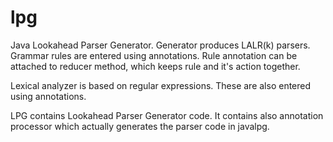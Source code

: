 lpg
===

Java Lookahead Parser Generator. Generator produces LALR(k) parsers. Grammar 
rules are entered using annotations. Rule annotation can be attached to reducer 
method, which keeps rule and it's action together.

Lexical analyzer is based on regular expressions. These are also entered using 
annotations.

LPG contains Lookahead Parser Generator code. It contains also annotation 
processor which actually generates the parser code in javalpg. 




